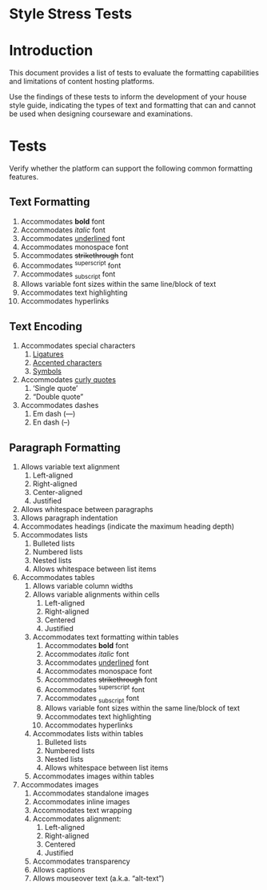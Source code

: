 # Style Stress Tests


# Introduction

This document provides a list of tests to evaluate the formatting capabilities and limitations of content hosting platforms.

Use the findings of these tests to inform the development of your house style guide, indicating the types of text and formatting that can and cannot be used when designing courseware and examinations.


# Tests

Verify whether the platform can support the following common formatting features.


## Text Formatting

1. Accommodates **bold** font
2. Accommodates _italic_ font
3. Accommodates <span style="text-decoration:underline;">underlined</span> font
4. Accommodates monospace font
5. Accommodates ~~strikethrough~~ font
6. Accommodates <sup>superscript</sup> font
7. Accommodates <sub>subscript</sub> font
8. Allows variable font sizes within the same line/block of text
9. Accommodates text highlighting
10. Accommodates hyperlinks


## Text Encoding

1. Accommodates special characters
    1. [Ligatures](https://typedecon.com/blogs/type-glossary/ligature/)
    2. [Accented characters](https://practicaltypography.com/common-accented-characters.html)
    3. [Symbols](https://en.wikipedia.org/wiki/Symbol_(typeface))
2. Accommodates [curly quotes](https://practicaltypography.com/straight-and-curly-quotes.html)
    1. ‘Single quote’
    2. “Double quote”
3. Accommodates dashes
    1. Em dash (—)
    2. En dash (–)


## Paragraph Formatting

1. Allows variable text alignment
    1. Left-aligned
    2. Right-aligned
    3. Center-aligned
    4. Justified
2. Allows whitespace between paragraphs
3. Allows paragraph indentation
4. Accommodates headings (indicate the maximum heading depth)
5. Accommodates lists
    1. Bulleted lists
    2. Numbered lists
    3. Nested lists
    4. Allows whitespace between list items
6. Accommodates tables
    1. Allows variable column widths
    2. Allows variable alignments within cells
        1. Left-aligned
        2. Right-aligned
        3. Centered
        4. Justified
    3. Accommodates text formatting within tables
        1. Accommodates **bold** font
        2. Accommodates _italic_ font
        3. Accommodates <span style="text-decoration:underline;">underlined</span> font
        4. Accommodates monospace font
        5. Accommodates ~~strikethrough~~ font
        6. Accommodates <sup>superscript</sup> font
        7. Accommodates <sub>subscript</sub> font
        8. Allows variable font sizes within the same line/block of text
        9. Accommodates text highlighting
        10. Accommodates hyperlinks
    4. Accommodates lists within tables
        1. Bulleted lists
        2. Numbered lists
        3. Nested lists
        4. Allows whitespace between list items
    5. Accommodates images within tables
7. Accommodates images
    1. Accommodates standalone images
    2. Accommodates inline images
    3. Accommodates text wrapping
    4. Accommodates alignment:
        1. Left-aligned
        2. Right-aligned
        3. Centered
        4. Justified
    5. Accommodates transparency
    6. Allows captions
    7. Allows mouseover text (a.k.a. “alt-text”)
